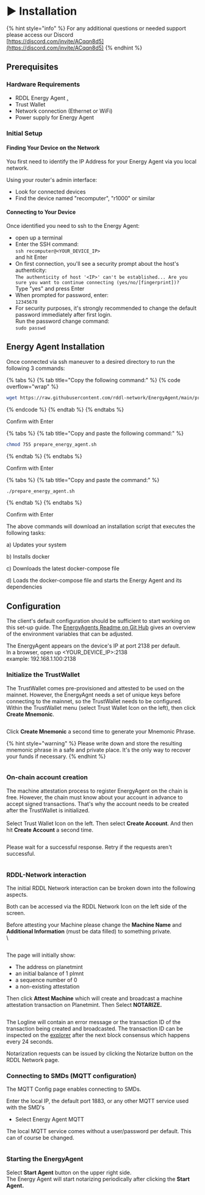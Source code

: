 # ▶️ Installation

{% hint style="info" %}
For any additional questions or needed support please access our Discord\
[https://discord.com/invite/ACqqn8d5](https://discord.com/invite/ACqqn8d5)
{% endhint %}

## Prerequisites

### Hardware Requirements

* RDDL Energy Agent [.](./ "mention")
* Trust Wallet
* Network connection (Ethernet or WiFi)
* Power supply for Energy Agent

### Initial Setup

#### **Finding Your Device on the Network**

You first need to identify the IP Address for your Energy Agent via you local network.&#x20;

Using your router's admin interface:

* Look for connected devices
* Find the device named "recomputer", "r1000" or similar

#### **Connecting to Your Device**

Once identified you need to ssh to the Energy Agent:

* open up a terminal
* Enter the SSH command: \
  `ssh recomputer@<YOUR_DEVICE_IP>`\
  and hit Enter
* On first connection, you'll see a security prompt about the host's authenticity:\
  `The authenticity of host '<IP>' can't be established... Are you sure you want to continue connecting (yes/no/[fingerprint])?`\
  Type "yes" and press Enter
* When prompted for password, enter:\
  `12345678`
* For security purposes, it's strongly recommended to change the default password immediately after first login.\
  Run the password change command:\
  `sudo passwd`

## Energy Agent Installation

Once connected via ssh maneuver to a desired directory to run the following 3 commands:

{% tabs %}
{% tab title="Copy the following command:" %}
{% code overflow="wrap" %}
```bash
wget https://raw.githubusercontent.com/rddl-network/EnergyAgent/main/prepare_energy_agent.sh
```
{% endcode %}
{% endtab %}
{% endtabs %}

Confirm with Enter

{% tabs %}
{% tab title="Copy and paste the following command:" %}
```bash
chmod 755 prepare_energy_agent.sh
```
{% endtab %}
{% endtabs %}

Confirm with Enter

{% tabs %}
{% tab title="Copy and paste the command:" %}
```bash
./prepare_energy_agent.sh
```
{% endtab %}
{% endtabs %}

Confirm with Enter



The above commands will download an installation script that executes the following tasks:

a) Updates your system

b) Installs docker

c) Downloads the latest docker-compose file

d) Loads the docker-compose file and starts the Energy Agent and its dependencies

## Configuration

The client's default configuration should be sufficient to start working on this set-up guide. The [EnergyAgents Readme on Git Hub](https://github.com/rddl-network/EnergyAgent) gives an overview of the environment variables that can be adjusted.

The EnergyAgent appears on the device's IP at port 2138 per default. \
In a browser, open up \<YOUR\_DEVICE\_IP>:2138 \
example: 192.168.1.100:2138

### Initialize the TrustWallet

The TrustWallet comes pre-provisioned and attested to be used on the mainnet. However, the EnergyAgnt needs a set of unique keys before connecting to the mainnet, so the TrustWallet needs to be configured. Within the TrustWallet menu (select Trust Wallet Icon on the left), then click **Create Mnemonic**.&#x20;



<figure><img src="../../.gitbook/assets/image (55).png" alt=""><figcaption></figcaption></figure>

Click **Create Mnemonic** a second time to generate your Mnemonic Phrase.

{% hint style="warning" %}
Please write down and store the resulting mnemonic phrase in a safe and private place. It's the only way to recover your funds if necessary.
{% endhint %}

<figure><img src="../../.gitbook/assets/02-mnemonoic_result (1).png" alt=""><figcaption></figcaption></figure>



### On-chain account creation

The machine attestation process to register EnergyAgent on the chain is free. However, the chain must know about your account in advance to accept signed transactions.  That's why the account needs to be created after the TrustWallet is initialized.\
\
Select Trust Wallet Icon on the left. Then select **Create Account**. And then hit **Create Account** a second time.

<figure><img src="../../.gitbook/assets/04-create_on_chain_account.png" alt=""><figcaption></figcaption></figure>

Please wait for a successful response. Retry if the requests aren't successful.

<figure><img src="../../.gitbook/assets/05-onc-chain-account-success.png" alt=""><figcaption></figcaption></figure>

### RDDL-Network interaction

The initial RDDL Network interaction can be broken down into the following aspects.

Both can be accessed via the RDDL Network Icon on the left side of the screen.

Before attesting your Machine please change the **Machine Name** and **Additional Information** (must be data filled) to something private.\
\


<figure><img src="../../.gitbook/assets/06-rddl-page.png" alt=""><figcaption></figcaption></figure>

The page will initially show:&#x20;

* The address on planetmint
* an initial balance of 1 plmnt
* a sequence number of 0
* a non-existing attestation

Then click **Attest Machine** which will create and broadcast a machine attestation transaction on Planetmint. Then Select **NOTARIZE.**



<figure><img src="../../.gitbook/assets/08-rddl-page-see-log-result.png" alt=""><figcaption></figcaption></figure>

The Logline will contain an error message or the transaction ID of the transaction being created and broadcasted. The transaction ID can be inspected on the [explorer](https://explorer.rddl.io/planetmint) after the next block consensus which happens every 24 seconds.

Notarization requests can be issued by clicking the Notarize button on the RDDL Network page.

### Connecting to SMDs (MQTT configuration)

The MQTT Config page enables connecting to SMDs.

&#x20;Enter the local IP, the default port 1883, or any other MQTT service used with the SMD's

* Select Energy Agent MQTT

The local MQTT service comes without a user/password per default. This can of course be changed.

<figure><img src="../../.gitbook/assets/image (54).png" alt=""><figcaption></figcaption></figure>

### Starting the EnergyAgent

Select **Start Agent** button on the upper right side.\
The Energy Agent will start notarizing periodically after clicking the **Start Agent.**

<figure><img src="../../.gitbook/assets/Mqtt Start Agent.png" alt=""><figcaption></figcaption></figure>

